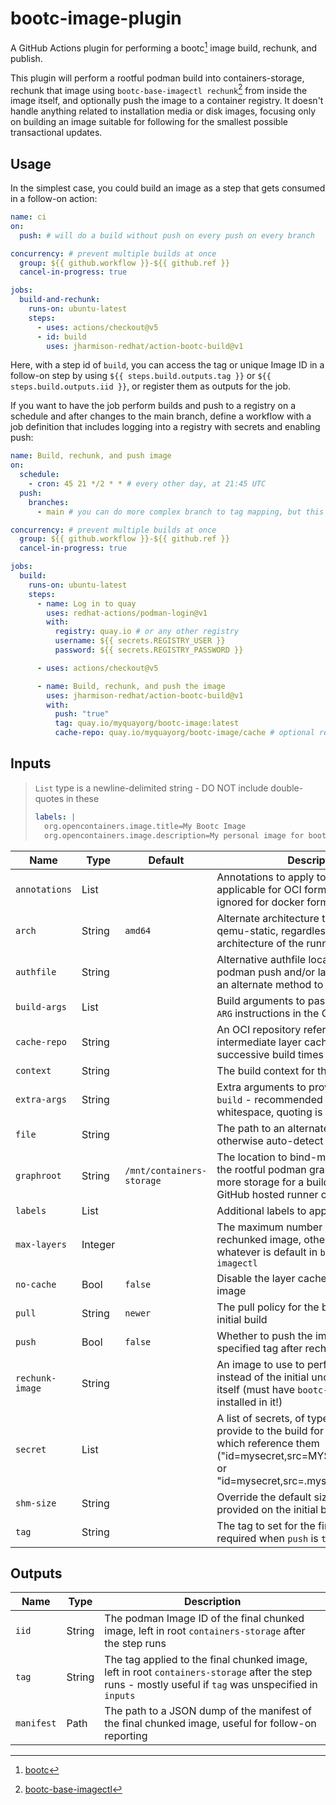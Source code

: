 # bootc-image-plugin

A GitHub Actions plugin for performing a bootc[^1] image build, rechunk, and publish.

This plugin will perform a rootful podman build into containers-storage, rechunk that image using
`bootc-base-imagectl rechunk`[^2] from inside the image itself, and optionally push the image to a container registry.
It doesn't handle anything related to installation media or disk images, focusing only on building an image suitable for
following for the smallest possible transactional updates.

[^1]: [bootc](https://bootc-dev.github.io/bootc/)

[^2]:
    [bootc-base-imagectl](https://docs.fedoraproject.org/en-US/bootc/building-from-scratch/#_optimizing_container_images)

## Usage

In the simplest case, you could build an image as a step that gets consumed in a follow-on action:

```yaml
name: ci
on:
  push: # will do a build without push on every push on every branch

concurrency: # prevent multiple builds at once
  group: ${{ github.workflow }}-${{ github.ref }}
  cancel-in-progress: true

jobs:
  build-and-rechunk:
    runs-on: ubuntu-latest
    steps:
      - uses: actions/checkout@v5
      - id: build
        uses: jharmison-redhat/action-bootc-build@v1
```

Here, with a step id of `build`, you can access the tag or unique Image ID in a follow-on step by using
`${{ steps.build.outputs.tag }}` or `${{ steps.build.outputs.iid }}`, or register them as outputs for the job.

If you want to have the job perform builds and push to a registry on a schedule and after changes to the main branch,
define a workflow with a job definition that includes logging into a registry with secrets and enabling push:

```yaml
name: Build, rechunk, and push image
on:
  schedule:
    - cron: 45 21 */2 * * # every other day, at 21:45 UTC
  push:
    branches:
      - main # you can do more complex branch to tag mapping, but this is the simple case

concurrency: # prevent multiple builds at once
  group: ${{ github.workflow }}-${{ github.ref }}
  cancel-in-progress: true

jobs:
  build:
    runs-on: ubuntu-latest
    steps:
      - name: Log in to quay
        uses: redhat-actions/podman-login@v1
        with:
          registry: quay.io # or any other registry
          username: ${{ secrets.REGISTRY_USER }}
          password: ${{ secrets.REGISTRY_PASSWORD }}

      - uses: actions/checkout@v5

      - name: Build, rechunk, and push the image
        uses: jharmison-redhat/action-bootc-build@v1
        with:
          push: "true"
          tag: quay.io/myquayorg/bootc-image:latest
          cache-repo: quay.io/myquayorg/bootc-image/cache # optional repository reference to store tags for layer cache
```

## Inputs

> `List` type is a newline-delimited string - DO NOT include double-quotes in these
>
> ```yaml
> labels: |
>   org.opencontainers.image.title=My Bootc Image
>   org.opencontainers.image.description=My personal image for booting my bare metal systems
> ```

| Name            | Type    | Default                   | Description                                                                                                                                                                                |
| --------------- | ------- | ------------------------- | ------------------------------------------------------------------------------------------------------------------------------------------------------------------------------------------ |
| `annotations`   | List    |                           | Annotations to apply to the image, only applicable for OCI format images (silently ignored for docker format)                                                                              |
| `arch`          | String  | `amd64`                   | Alternate architecture to build for using qemu-static, regardless of the architecture of the runner                                                                                        |
| `authfile`      | String  |                           | Alternative authfile location to use for podman push and/or layer cache, if using an alternate method to sign in                                                                           |
| `build-args`    | List    |                           | Build arguments to pass to the build, for `ARG` instructions in the Containerfile                                                                                                          |
| `cache-repo`    | String  |                           | An OCI repository reference to use for intermediate layer cache, shortening successive build times                                                                                         |
| `context`       | String  |                           | The build context for the initial image                                                                                                                                                    |
| `extra-args`    | String  |                           | Extra arguments to provide to `podman build` - recommended to avoid whitespace, quoting is unreliable.                                                                                     |
| `file`          | String  |                           | The path to an alternate Containerfile, otherwise auto-detect with podman                                                                                                                  |
| `graphroot`     | String  | `/mnt/containers-storage` | The location to bind-mount over top of the rootful podman graphroot, to provide more storage for a build in the normal GitHub hosted runner configuration                                  |
| `labels`        | List    |                           | Additional labels to apply during the build                                                                                                                                                |
| `max-layers`    | Integer |                           | The maximum number of layers in the rechunked image, otherwise uses whatever is default in `bootc-base-imagectl`                                                                           |
| `no-cache`      | Bool    | `false`                   | Disable the layer cache when building the image                                                                                                                                            |
| `pull`          | String  | `newer`                   | The pull policy for the base image of the initial build                                                                                                                                    |
| `push`          | Bool    | `false`                   | Whether to push the image to the specified tag after rechunking                                                                                                                            |
| `rechunk-image` | String  |                           | An image to use to perform the rechunk, instead of the initial unchunked image itself (must have `bootc-base-imagectl` installed in it!)                                                   |
| `secret`        | List    |                           | A list of secrets, of type file or env, to provide to the build for `RUN` instructions which reference them ("id=mysecret,src=MYSECRET,type=env" or "id=mysecret,src=.mysecret,type=file") |
| `shm-size`      | String  |                           | Override the default size of `/dev/shm` provided on the initial build                                                                                                                      |
| `tag`           | String  |                           | The tag to set for the final image - required when `push` is `true`                                                                                                                        |

## Outputs

| Name       | Type   | Description                                                                                                                                            |
| ---------- | ------ | ------------------------------------------------------------------------------------------------------------------------------------------------------ |
| `iid`      | String | The podman Image ID of the final chunked image, left in root `containers-storage` after the step runs                                                  |
| `tag`      | String | The tag applied to the final chunked image, left in root `containers-storage` after the step runs - mostly useful if `tag` was unspecified in `inputs` |
| `manifest` | Path   | The path to a JSON dump of the manifest of the final chunked image, useful for follow-on reporting                                                     |
